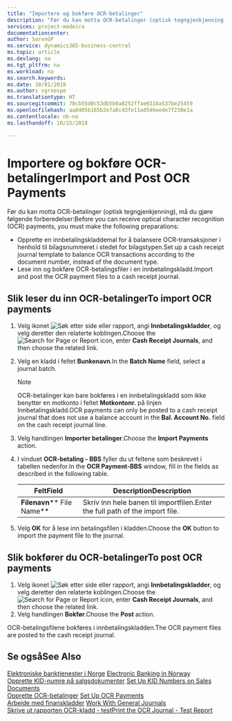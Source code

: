 ```yaml
---
title: "Importere og bokføre OCR-betalinger"
description: "Før du kan motta OCR-betalinger (optisk tegngjenkjenning), må du gjøre noen forberedelser."
services: project-madeira
documentationcenter: 
author: SorenGP
ms.service: dynamics365-business-central
ms.topic: article
ms.devlang: na
ms.tgt_pltfrm: na
ms.workload: na
ms.search.keywords: 
ms.date: 10/01/2018
ms.author: sgroespe
ms.translationtype: HT
ms.sourcegitcommit: 78cb55d0c53db5b0a8252ffae6316a537be25459
ms.openlocfilehash: aa8405b165b2e7a8c43fe11ad546eede7f238e1a
ms.contentlocale: nb-no
ms.lasthandoff: 10/15/2018

---
```

# <a name="import-and-post-ocr-payments"></a><span data-ttu-id="8fe86-103">Importere og bokføre OCR-betalinger</span><span class="sxs-lookup"><span data-stu-id="8fe86-103">Import and Post OCR Payments</span></span>
<span data-ttu-id="8fe86-104">Før du kan motta OCR-betalinger (optisk tegngjenkjenning), må du gjøre følgende forberedelser:</span><span class="sxs-lookup"><span data-stu-id="8fe86-104">Before you can receive optical character recognition (OCR) payments, you must make the following preparations:</span></span>  

- <span data-ttu-id="8fe86-105">Opprette en innbetalingskladdemal for å balansere OCR-transaksjoner i henhold til bilagsnummeret i stedet for bilagstypen.</span><span class="sxs-lookup"><span data-stu-id="8fe86-105">Set up a cash receipt journal template to balance OCR transactions according to the document number, instead of the document type.</span></span>  
- <span data-ttu-id="8fe86-106">Lese inn og bokføre OCR-betalingsfiler i en innbetalingskladd.</span><span class="sxs-lookup"><span data-stu-id="8fe86-106">Import and post the OCR payment files to a cash receipt journal.</span></span>  

## <a name="to-import-ocr-payments"></a><span data-ttu-id="8fe86-107">Slik leser du inn OCR-betalinger</span><span class="sxs-lookup"><span data-stu-id="8fe86-107">To import OCR payments</span></span>  

1.  <span data-ttu-id="8fe86-108">Velg ikonet ![Søk etter side eller rapport](../../media/ui-search/search_small.png "Søk etter side eller rapport"), angi **Innbetalingskladder**, og velg deretter den relaterte koblingen.</span><span class="sxs-lookup"><span data-stu-id="8fe86-108">Choose the ![Search for Page or Report](../../media/ui-search/search_small.png "Search for Page or Report icon") icon, enter **Cash Receipt Journals**, and then choose the related link.</span></span>  
2.  <span data-ttu-id="8fe86-109">Velg en kladd i feltet **Bunkenavn**.</span><span class="sxs-lookup"><span data-stu-id="8fe86-109">In the **Batch Name** field, select a journal batch.</span></span>  

    > [!NOTE]  
    >  <span data-ttu-id="8fe86-110">OCR-betalinger kan bare bokføres i en innbetalingskladd som ikke benytter en motkonto i feltet **Motkontonr.** på linjen Innbetalingskladd.</span><span class="sxs-lookup"><span data-stu-id="8fe86-110">OCR payments can only be posted to a cash receipt journal that does not use a balance account in the **Bal. Account No.** field on the cash receipt journal line.</span></span>  

3.  <span data-ttu-id="8fe86-111">Velg handlingen **Importer betalinger**.</span><span class="sxs-lookup"><span data-stu-id="8fe86-111">Choose the **Import Payments** action.</span></span>  
4.  <span data-ttu-id="8fe86-112">I vinduet **OCR-betaling - BBS** fyller du ut feltene som beskrevet i tabellen nedenfor.</span><span class="sxs-lookup"><span data-stu-id="8fe86-112">In the **OCR Payment-BBS** window, fill in the fields as described in the following table.</span></span>  

    |<span data-ttu-id="8fe86-113">Felt</span><span class="sxs-lookup"><span data-stu-id="8fe86-113">Field</span></span>|<span data-ttu-id="8fe86-114">Description</span><span class="sxs-lookup"><span data-stu-id="8fe86-114">Description</span></span>|  
    |---------------------------------|---------------------------------------|  
    |<span data-ttu-id="8fe86-115">**Filenavn**</span><span class="sxs-lookup"><span data-stu-id="8fe86-115">\*\* File Name\*\*</span></span>|<span data-ttu-id="8fe86-116">Skriv inn hele banen til importfilen.</span><span class="sxs-lookup"><span data-stu-id="8fe86-116">Enter the full path of the import file.</span></span>|  

5.  <span data-ttu-id="8fe86-117">Velg **OK** for å lese inn betalingsfilen i kladden.</span><span class="sxs-lookup"><span data-stu-id="8fe86-117">Choose the **OK** button to import the payment file to the journal.</span></span>  

## <a name="to-post-ocr-payments"></a><span data-ttu-id="8fe86-118">Slik bokfører du OCR-betalinger</span><span class="sxs-lookup"><span data-stu-id="8fe86-118">To post OCR payments</span></span>  

1.  <span data-ttu-id="8fe86-119">Velg ikonet ![Søk etter side eller rapport](../../media/ui-search/search_small.png "Søk etter side eller rapport"), angi **Innbetalingskladder**, og velg deretter den relaterte koblingen.</span><span class="sxs-lookup"><span data-stu-id="8fe86-119">Choose the ![Search for Page or Report](../../media/ui-search/search_small.png "Search for Page or Report icon") icon, enter **Cash Receipt Journals**, and then choose the related link.</span></span>  
2.  <span data-ttu-id="8fe86-120">Velg handlingen **Bokfør**.</span><span class="sxs-lookup"><span data-stu-id="8fe86-120">Choose the **Post** action.</span></span>  

<span data-ttu-id="8fe86-121">OCR-betalingsfilene bokføres i innbetalingskladden.</span><span class="sxs-lookup"><span data-stu-id="8fe86-121">The OCR payment files are posted to the cash receipt journal.</span></span>  

## <a name="see-also"></a><span data-ttu-id="8fe86-122">Se også</span><span class="sxs-lookup"><span data-stu-id="8fe86-122">See Also</span></span>  
 <span data-ttu-id="8fe86-123">[Elektroniske banktjenester i Norge](electronic-banking-in-norway.md) </span><span class="sxs-lookup"><span data-stu-id="8fe86-123">[Electronic Banking in Norway](electronic-banking-in-norway.md) </span></span>  
 <span data-ttu-id="8fe86-124">[Opprette KID-numre på salgsdokumenter](how-to-set-up-kid-numbers-on-sales-documents.md) </span><span class="sxs-lookup"><span data-stu-id="8fe86-124">[Set Up KID Numbers on Sales Documents](how-to-set-up-kid-numbers-on-sales-documents.md) </span></span>  
 <span data-ttu-id="8fe86-125">[Opprette OCR-betalinger](how-to-set-up-ocr-payments.md) </span><span class="sxs-lookup"><span data-stu-id="8fe86-125">[Set Up OCR Payments](how-to-set-up-ocr-payments.md) </span></span>  
 <span data-ttu-id="8fe86-126">[Arbeide med finanskladder](../../ui-work-general-journals.md) </span><span class="sxs-lookup"><span data-stu-id="8fe86-126">[Work With General Journals](../../ui-work-general-journals.md) </span></span>  
 [<span data-ttu-id="8fe86-127">Skrive ut rapporten OCR-kladd - test</span><span class="sxs-lookup"><span data-stu-id="8fe86-127">Print the OCR Journal - Test Report</span></span>](how-to-print-the-ocr-journal-test-report.md)

